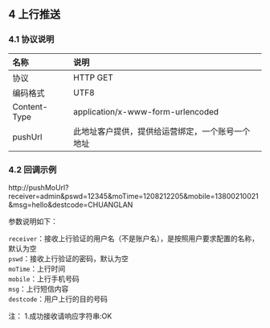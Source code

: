 ## 4 上行推送

### 4.1 协议说明

|名称|说明|
|:---|:---|
|协议|HTTP GET|
|编码格式|UTF8|
|Content-Type|application/x-www-form-urlencoded|
|pushUrl|此地址客户提供，提供给运营绑定，一个账号一个地址|

### 4.2 回调示例

 http://pushMoUrl?receiver=admin&pswd=12345&moTime=1208212205&mobile=13800210021&msg=hello&destcode=CHUANGLAN
 
 参数说明如下：
 
`receiver`：接收上行验证的用户名（不是账户名），是按照用户要求配置的名称，默认为空<br/>
`pswd`：接收上行验证的密码，默认为空<br/>
`moTime`：上行时间<br/>
`mobile`：上行手机号码<br/>
`msg`：上行短信内容<br/>
`destcode`：用户上行的目的号码<br/>



注：
1.成功接收请响应字符串:OK
